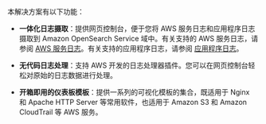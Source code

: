 本解决方案有以下功能：

- **一体化日志摄取**：提供网页控制台，便于您将 AWS 服务日志和应用程序日志摄取到 Amazon OpenSearch Service 域中。有关支持的 AWS 服务日志，请参阅 [AWS 服务日志](implementation-guide/aws-services/index.md)。有关支持的应用程序日志，请参阅 [应用程序日志](implementation-guide/applications/index.md)。

- **无代码日志处理**：支持 AWS 开发的日志处理器插件。您可以在网页控制台轻松对原始的日志数据进行处理。

- **开箱即用的仪表板模板**：提供一系列的可视化模板的集合，既适用于 Nginx 和 Apache HTTP Server 等常用软件，也适用于 Amazon S3 和 Amazon CloudTrail 等 AWS 服务。
